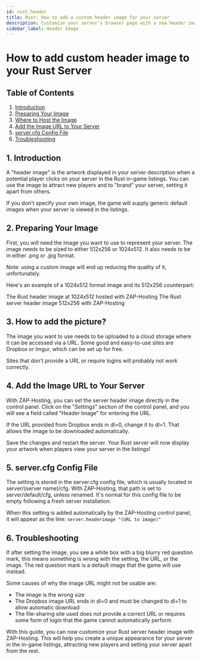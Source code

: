 ```yaml
---
id: rust_header
title: Rust: How to add a custom header image for your server
description: Customize your server's browser page with a new header image
sidebar_label: Header Image
---
```

# How to add custom header image to your Rust Server

## Table of Contents
1. [Introduction](#introduction)
2. [Preparing Your Image](#preparing-your-image)
3. [Where to Host the Image](#where-to-host-the-image)
4. [Add the Image URL to Your Server](#add-the-image-url-to-your-server)
5. [server.cfg Config File](#server-cfg-config-file)
6. [Troubleshooting](#troubleshooting)

<a name="introduction"></a>
## 1. Introduction
A "header image" is the artwork displayed in your server description when a potential player clicks on your server in the Rust in-game listings. You can use the image to attract new players and to "brand" your server, setting it apart from others.

If you don't specify your own image, the game will supply generic default images when your server is viewed in the listings.

<a name="preparing-your-image"></a>
## 2. Preparing Your Image
First, you will need the image you want to use to represent your server. The image needs to be sized to either 512x256 or 1024x512. It also needs to be in either .png or .jpg format.

Note: using a custom image will end up reducing the quality of it, unfortunately.

Here's an example of a 1024x512 format image and its 512x256 counterpart:

The Rust header image at 1024x512 hosted with ZAP-Hosting
The Rust server header image 512x256 with ZAP-Hosting

<a name="where-to-host-the-image"></a>
## 3. How to add the picture?
The image you want to use needs to be uploaded to a cloud storage where it can be accessed via a URL. Some good and easy-to-use sites are Dropbox or Imgur, which can be set up for free.

Sites that don't provide a URL or require logins will probably not work correctly.

<a name="add-the-image-url-to-your-server"></a>
## 4. Add the Image URL to Your Server
With ZAP-Hosting, you can set the server header image directly in the control panel. Click on the "Settings" section of the control panel, and you will see a field called "Header Image" for entering the URL.

If the URL provided from Dropbox ends in dl=0, change it to dl=1. That allows the image to be downloaded automatically.

Save the changes and restart the server. Your Rust server will now display your artwork when players view your server in the listings!

<a name="server-cfg-config-file"></a>
## 5. server.cfg Config File
The setting is stored in the server.cfg config file, which is usually located in server/(server name)/cfg. With ZAP-Hosting, that path is set to server/default/cfg, unless renamed. It's normal for this config file to be empty following a fresh server installation.

When this setting is added automatically by the ZAP-Hosting control panel, it will appear as the line:
`server.headerimage "(URL to image)"`

<a name="troubleshooting"></a>
## 6. Troubleshooting
If after setting the image, you see a white box with a big blurry red question mark, this means something is wrong with the setting, the URL, or the image. The red question mark is a default image that the game will use instead.

Some causes of why the image URL might not be usable are:

- The image is the wrong size
- The Dropbox image URL ends in dl=0 and must be changed to dl=1 to allow automatic download
- The file-sharing site used does not provide a correct URL or requires some form of login that the game cannot automatically perform

With this guide, you can now customize your Rust server header image with ZAP-Hosting. This will help you create a unique appearance for your server in the in-game listings, attracting new players and setting your server apart from the rest.
